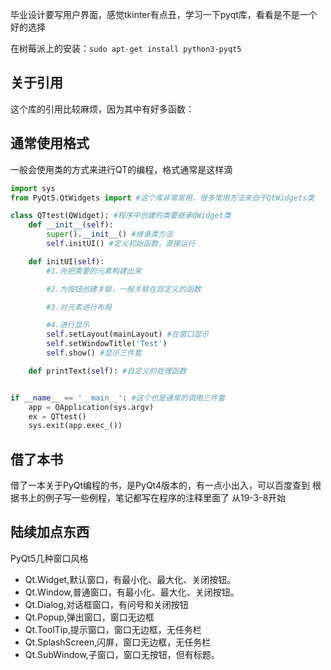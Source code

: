 毕业设计要写用户界面，感觉tkinter有点丑，学习一下pyqt库，看看是不是一个好的选择

在树莓派上的安装：`sudo apt-get install python3-pyqt5`

## 关于引用
这个库的引用比较麻烦，因为其中有好多函数：

## 通常使用格式
一般会使用类的方式来进行QT的编程，格式通常是这样滴
```python
import sys
from PyQt5.QtWidgets import #这个库非常常用，很多常用方法来自于QtWidgets类

class QTtest(QWidget): #程序中创建的类要继承QWidget类
    def __init__(self):
        super().__init__() #继承类方法
        self.initUI() #定义初始函数，直接运行

    def initUI(self):
        #1.先把需要的元素构建出来

        #2.为按钮创建关联，一般关联在自定义的函数

        #3.对元素进行布局

        #4.进行显示
        self.setLayout(mainLayout) #在窗口显示
        self.setWindowTitle('Test')
        self.show() #显示三件套

    def printText(self): #自定义的处理函数


if __name__ == '__main__': #这个也是通常的调用三件套
    app = QApplication(sys.argv)
    ex = QTtest()
    sys.exit(app.exec_())

```

## 借了本书
借了一本关于PyQt编程的书，是PyQt4版本的，有一点小出入，可以百度查到
根据书上的例子写一些例程，笔记都写在程序的注释里面了
从19-3-8开始

## 陆续加点东西

PyQt5几种窗口风格
- Qt.Widget,默认窗口，有最小化、最大化、关闭按钮。
- Qt.Window,普通窗口，有最小化、最大化、关闭按钮。
- Qt.Dialog,对话框窗口，有问号和关闭按钮
- Qt.Popup,弹出窗口，窗口无边框
- Qt.ToolTip,提示窗口，窗口无边框，无任务栏
- Qt.SplashScreen,闪屏，窗口无边框，无任务栏
- Qt.SubWindow,子窗口，窗口无按钮，但有标题。
